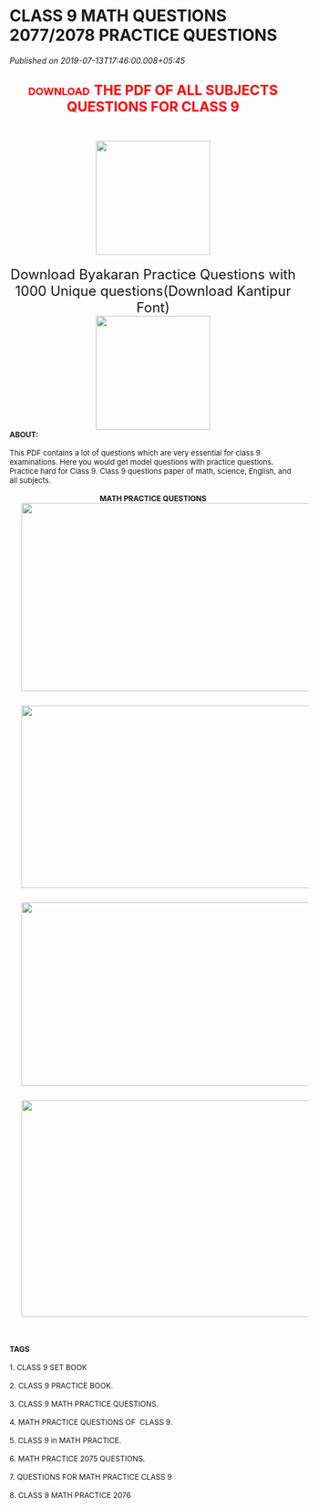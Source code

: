 # CLASS 9 MATH QUESTIONS 2077/2078 PRACTICE QUESTIONS

*Published on 2019-07-13T17:46:00.008+05:45*

<h2 style="clear: both; text-align: center;">
<span style="font-family: "georgia" , "times new roman" , serif; font-size: medium;"><div style="font-size: x-large;">
<span style="color: red; font-size: large;">DOWNLOAD</span><span style="color: red; font-size: large;"> </span><span style="background-color: white; font-size: small;"> </span><span style="background-color: white; font-weight: 700;"><span style="color: red;">THE PDF OF ALL SUBJECTS QUESTIONS FOR CLASS 9</span></span></div>
<div style="font-size: medium; font-weight: 400;">
<br /></div>
  <br /><div>
<div style="font-size: medium; font-weight: 400;">
<span style="color: red; font-size: large;"><a href="https://drive.google.com/file/d/0BzZCl1hyejGaTUVFVWdTck9DcFk/view?usp=sharing" target="_blank"><img border="0" data-original-height="256" data-original-width="256" height="200" src="https://blogger.googleusercontent.com/img/b/R29vZ2xl/AVvXsEj_zvoG_n9LukAXDghNN4lqok6OkuK3vClO_GfXFDtlJtieWyfdzj8Umi3kflGbcpICyvrtK3O6npiiT4qnot8-UXgZojkXFWmowhtTJov2gYWPFIR0Ycjyo3zmNT7e8zSsoApOlRx0o6g/s200/Blue+Download+Folder.ico" width="200" /></a></span></div>
<div style="font-size: medium; font-weight: 400;">
<br /></div>
<div style="font-size: x-large; font-weight: 400;">
Download Byakaran Practice Questions with 1000 Unique questions(Download Kantipur Font)</div>
<div style="font-size: x-large; font-weight: 400;">
<a href="https://drive.google.com/file/d/1u1vX71DEW2JcdnEhTr1B6h4XwNPirEGl/view?usp=sharing" target="_blank"><img border="0" data-original-height="256" data-original-width="256" height="200" src="https://blogger.googleusercontent.com/img/b/R29vZ2xl/AVvXsEj_zvoG_n9LukAXDghNN4lqok6OkuK3vClO_GfXFDtlJtieWyfdzj8Umi3kflGbcpICyvrtK3O6npiiT4qnot8-UXgZojkXFWmowhtTJov2gYWPFIR0Ycjyo3zmNT7e8zSsoApOlRx0o6g/s200/Blue+Download+Folder.ico" width="200" /></a></div>
<div style="text-align: left;">
<span style="font-size: small;">ABOUT:</span></div>
<div style="text-align: left;">
<span style="font-weight: 400;"><span style="font-size: small;"><br /></span></span></div>
<div style="text-align: left;">
<span style="font-weight: 400;"><span style="font-size: small;">This PDF contains a lot of questions which are very essential for class 9 examinations. Here you would get model questions with practice questions. Practice hard for Class 9. Class 9 questions paper of math, science, English, and all subjects.</span></span></div>
<div style="text-align: left;">
<span style="font-weight: 400;"><span style="font-size: small;"><br /></span></span></div>
<div style="text-align: center;">
<span style="font-size: small;">MATH PRACTICE QUESTIONS</span></div>
<div class="separator" style="clear: both; text-align: center;">
<a href="https://blogger.googleusercontent.com/img/b/R29vZ2xl/AVvXsEjcV-MXWhetTNivKzZtMgLdGqL9d49bAduUAw6J0d9XtC5swn1x7eWqEZi82mbHujw7fLdi3m4rRdhucXSCxL3wH9UC4sV_UlN5sUj0L2Ot0cx1334KXnOnyMFHhb7UMA8ub9LjCsMwivs/s1600/math1.PNG" style="margin-left: 1em; margin-right: 1em;"><img border="0" data-original-height="599" data-original-width="1159" height="330" src="https://blogger.googleusercontent.com/img/b/R29vZ2xl/AVvXsEjcV-MXWhetTNivKzZtMgLdGqL9d49bAduUAw6J0d9XtC5swn1x7eWqEZi82mbHujw7fLdi3m4rRdhucXSCxL3wH9UC4sV_UlN5sUj0L2Ot0cx1334KXnOnyMFHhb7UMA8ub9LjCsMwivs/s640/math1.PNG" width="640" /></a></div>
<br />
<div class="separator" style="clear: both; text-align: center;">
<a href="https://blogger.googleusercontent.com/img/b/R29vZ2xl/AVvXsEhgPvnGmQVHSKvgqHipSIw1OJ14DrMHwfK5Vrsdk58K-j2Cs-zoNRxQkTxGeS5vPM7tONYrrnSx8tJwNGmLDtmLsr1Ti-kFEN1B5IpHI-RNdmnpcwgmvWPUlCSzP4f9KRJdL6FJZ7NTaqE/s1600/math2.PNG" style="margin-left: 1em; margin-right: 1em;"><img border="0" data-original-height="555" data-original-width="1107" height="320" src="https://blogger.googleusercontent.com/img/b/R29vZ2xl/AVvXsEhgPvnGmQVHSKvgqHipSIw1OJ14DrMHwfK5Vrsdk58K-j2Cs-zoNRxQkTxGeS5vPM7tONYrrnSx8tJwNGmLDtmLsr1Ti-kFEN1B5IpHI-RNdmnpcwgmvWPUlCSzP4f9KRJdL6FJZ7NTaqE/s640/math2.PNG" width="640" /></a></div>
<br />
<div class="separator" style="clear: both; text-align: center;">
<a href="https://blogger.googleusercontent.com/img/b/R29vZ2xl/AVvXsEgVTQzLREgxyB6wkC8NEoI3ENTVZUfHpQHjOQRttUrSM884l-vWlk830U-HRRFtyp7rB8bveF-QJKZXkF6yrn3gVVuh2NiScX_O4Jn7rSOSa0DQORfwnVKmKyuyDUVMhpiMw1vo2SnKBcY/s1600/math3.PNG" style="margin-left: 1em; margin-right: 1em;"><img border="0" data-original-height="573" data-original-width="1137" height="322" src="https://blogger.googleusercontent.com/img/b/R29vZ2xl/AVvXsEgVTQzLREgxyB6wkC8NEoI3ENTVZUfHpQHjOQRttUrSM884l-vWlk830U-HRRFtyp7rB8bveF-QJKZXkF6yrn3gVVuh2NiScX_O4Jn7rSOSa0DQORfwnVKmKyuyDUVMhpiMw1vo2SnKBcY/s640/math3.PNG" width="640" /></a></div>
<br />
<div class="separator" style="clear: both; text-align: center;">
<a href="https://blogger.googleusercontent.com/img/b/R29vZ2xl/AVvXsEgtvNTAPP48SDRKnrPvpjZwOhd-dfKafK1wPMwbnLnXet-VvswI1VDk2d23Jf9MjU3w0hskslaccXLJa1dWqMQJdKFuOHcX7ycd48oQ1vNOUkZBbwHVc-7cyTYnryrmuTv1VALOV79zL5k/s1600/math4.PNG" style="margin-left: 1em; margin-right: 1em;"><img border="0" data-original-height="299" data-original-width="502" height="380" src="https://blogger.googleusercontent.com/img/b/R29vZ2xl/AVvXsEgtvNTAPP48SDRKnrPvpjZwOhd-dfKafK1wPMwbnLnXet-VvswI1VDk2d23Jf9MjU3w0hskslaccXLJa1dWqMQJdKFuOHcX7ycd48oQ1vNOUkZBbwHVc-7cyTYnryrmuTv1VALOV79zL5k/s640/math4.PNG" width="640" /></a></div>
<div style="text-align: center;">
<span style="font-size: small;"><br /></span></div>
<div style="text-align: center;">
<span style="font-size: small;"><br /></span></div>
<div style="text-align: left;">
<span style="font-weight: 400;"><span style="font-size: small;"><br /></span></span></div>
<div style="text-align: left;">
<span style="font-size: small;">TAGS</span></div>
<div style="text-align: left;">
<span style="font-size: small;"><span style="font-weight: 400;"><br /></span></span></div>
<div style="text-align: left;">
<span style="font-size: small;"><span style="font-weight: 400;">1. CLASS 9 SET BOOK</span></span></div>
<div style="text-align: left;">
<span style="font-size: small;"><span style="font-weight: 400;"><br /></span></span></div>
<div style="text-align: left;">
<span style="font-size: small;"><span style="font-weight: 400;">2. CLASS 9 PRACTICE BOOK.</span></span></div>
<div style="text-align: left;">
<span style="font-size: small;"><span style="font-weight: 400;"><br /></span></span></div>
<div style="text-align: left;">
<span style="font-size: small;"><span style="font-weight: 400;">3. CLASS 9 MATH PRACTICE QUESTIONS.</span></span></div>
<div style="text-align: left;">
<span style="font-size: small;"><span style="font-weight: 400;"><br /></span></span></div>
<div style="text-align: left;">
<span style="font-size: small;"><span style="font-weight: 400;">4. MATH PRACTICE QUESTIONS OF  CLASS 9.</span></span></div>
<div style="text-align: left;">
<span style="font-size: small;"><span style="font-weight: 400;"><br /></span></span></div>
<div style="text-align: left;">
<span style="font-size: small;"><span style="font-weight: 400;">5. CLASS 9 in MATH PRACTICE.</span></span></div>
<div style="text-align: left;">
<span style="font-size: small;"><span style="font-weight: 400;"><br /></span></span></div>
<div style="text-align: left;">
<span style="font-size: small;"><span style="font-weight: 400;">6. MATH PRACTICE 2075 QUESTIONS.</span></span></div>
<div style="text-align: left;">
<span style="font-size: small;"><span style="font-weight: 400;"><br /></span></span></div>
<div style="text-align: left;">
<span style="font-size: small;"><span style="font-weight: 400;">7. QUESTIONS FOR MATH PRACTICE CLASS 9</span></span></div>
<div style="text-align: left;">
<span style="font-size: small;"><span style="font-weight: 400;"><br /></span></span></div>
<div style="text-align: left;">
</div>
<div style="text-align: left;">
<span style="font-size: small;"><span style="font-weight: 400;">8. CLASS 9 MATH PRACTICE 2076</span></span></div>
</div>
</span></h2>
